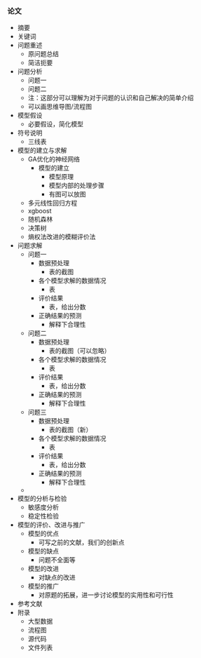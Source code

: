 ### 论文

- 摘要
- 关键词
- 问题重述
  - 原问题总结
  - 简洁扼要
- 问题分析
  - 问题一
  - 问题二
  - 注：这部分可以理解为对于问题的认识和自己解决的简单介绍
  - 可以画思维导图/流程图
- 模型假设
  - 必要假设，简化模型
- 符号说明
  - 三线表
- 模型的建立与求解
  - GA优化的神经网络
    - 模型的建立
      - 模型原理
      - 模型内部的处理步骤
      - 有图可以放图
  - 多元线性回归方程
  - xgboost
  - 随机森林
  - 决策树
  - 熵权法改进的模糊评价法
- 问题求解
  - 问题一
    - 数据预处理
      - 表的截图
    - 各个模型求解的数据情况
      - 表
    - 评价结果
      - 表，给出分数
    - 正确结果的预测
      - 解释下合理性
  - 问题二
    - 数据预处理
      - 表的截图（可以忽略）
    - 各个模型求解的数据情况
      - 表
    - 评价结果
      - 表，给出分数
    - 正确结果的预测
      - 解释下合理性
  - 问题三
    - 数据预处理
      - 表的截图（新）
    - 各个模型求解的数据情况
      - 表
    - 评价结果
      - 表，给出分数
    - 正确结果的预测
      - 解释下合理性
  - 
- 模型的分析与检验
  - 敏感度分析
  - 稳定性检验
- 模型的评价、改进与推广
  - 模型的优点
    - 可写之前的文献，我们的创新点
  - 模型的缺点
    - 问题不全面等
  - 模型的改进
    - 对缺点的改进
  - 模型的推广
    - 对原题的拓展，进一步讨论模型的实用性和可行性
- 参考文献
- 附录
  - 大型数据
  - 流程图
  - 源代码
  - 文件列表